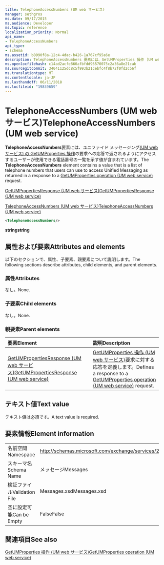 ```yaml
---
title: TelephoneAccessNumbers (UM web サービス)
manager: sethgros
ms.date: 09/17/2015
ms.audience: Developer
ms.topic: reference
localization_priority: Normal
api_name:
- TelephoneAccessNumbers
api_type:
- schema
ms.assetid: b8990f8a-12c4-4dac-b426-1a767cf95a6e
description: TelephoneAccessNumbers 要素には、GetUMProperties 操作 (UM web サービス) 要求に対する応答で返されるユニファイド メッセージングにアクセスするユーザーが使用できる電話番号の一覧を示す値が含まれています。
ms.openlocfilehash: c14ad2acfe860afbfdd95570075c2a36a8e21cab
ms.sourcegitcommit: 34041125dc8c5f993b21cebfc4f8b72f0fd2cb6f
ms.translationtype: MT
ms.contentlocale: ja-JP
ms.lasthandoff: 06/11/2018
ms.locfileid: "19839659"
---
```

# <a name="telephoneaccessnumbers-um-web-service"></a><span data-ttu-id="7395b-103">TelephoneAccessNumbers (UM web サービス)</span><span class="sxs-lookup"><span data-stu-id="7395b-103">TelephoneAccessNumbers (UM web service)</span></span>

<span data-ttu-id="7395b-104">**TelephoneAccessNumbers**要素には、ユニファイド メッセージング[(UM web サービス) の GetUMProperties 操作](getumproperties-operation-um-web-service.md)の要求への応答で返されるようにアクセスするユーザーが使用できる電話番号の一覧を示す値が含まれています。</span><span class="sxs-lookup"><span data-stu-id="7395b-104">The **TelephoneAccessNumbers** element contains a value that is a list of telephone numbers that users can use to access Unified Messaging as returned in a response to a [GetUMProperties operation (UM web service)](getumproperties-operation-um-web-service.md) request.</span></span> 
  
[<span data-ttu-id="7395b-105">GetUMPropertiesResponse (UM web サービス)</span><span class="sxs-lookup"><span data-stu-id="7395b-105">GetUMPropertiesResponse (UM web service)</span></span>](getumpropertiesresponse-um-web-service.md)
  
[<span data-ttu-id="7395b-106">TelephoneAccessNumbers (UM web サービス)</span><span class="sxs-lookup"><span data-stu-id="7395b-106">TelephoneAccessNumbers (UM web service)</span></span>](telephoneaccessnumbers-um-web-service.md)
  
```xml
<TelephoneAccessNumbers/>
```

 <span data-ttu-id="7395b-107">**string**</span><span class="sxs-lookup"><span data-stu-id="7395b-107">**string**</span></span>
## <a name="attributes-and-elements"></a><span data-ttu-id="7395b-108">属性および要素</span><span class="sxs-lookup"><span data-stu-id="7395b-108">Attributes and elements</span></span>

<span data-ttu-id="7395b-109">以下のセクションで、属性、子要素、親要素について説明します。</span><span class="sxs-lookup"><span data-stu-id="7395b-109">The following sections describe attributes, child elements, and parent elements.</span></span>
  
### <a name="attributes"></a><span data-ttu-id="7395b-110">属性</span><span class="sxs-lookup"><span data-stu-id="7395b-110">Attributes</span></span>

<span data-ttu-id="7395b-111">なし。</span><span class="sxs-lookup"><span data-stu-id="7395b-111">None.</span></span>
  
### <a name="child-elements"></a><span data-ttu-id="7395b-112">子要素</span><span class="sxs-lookup"><span data-stu-id="7395b-112">Child elements</span></span>

<span data-ttu-id="7395b-113">なし。</span><span class="sxs-lookup"><span data-stu-id="7395b-113">None.</span></span>
  
### <a name="parent-elements"></a><span data-ttu-id="7395b-114">親要素</span><span class="sxs-lookup"><span data-stu-id="7395b-114">Parent elements</span></span>

|<span data-ttu-id="7395b-115">**要素**</span><span class="sxs-lookup"><span data-stu-id="7395b-115">**Element**</span></span>|<span data-ttu-id="7395b-116">**説明**</span><span class="sxs-lookup"><span data-stu-id="7395b-116">**Description**</span></span>|
|:-----|:-----|
|[<span data-ttu-id="7395b-117">GetUMPropertiesResponse (UM web サービス)</span><span class="sxs-lookup"><span data-stu-id="7395b-117">GetUMPropertiesResponse (UM web service)</span></span>](getumpropertiesresponse-um-web-service.md) <br/> |<span data-ttu-id="7395b-118">[GetUMProperties 操作 (UM web サービス)](getumproperties-operation-um-web-service.md)要求に対する応答を定義します。</span><span class="sxs-lookup"><span data-stu-id="7395b-118">Defines a response to a [GetUMProperties operation (UM web service)](getumproperties-operation-um-web-service.md) request.</span></span>  <br/> |
   
## <a name="text-value"></a><span data-ttu-id="7395b-119">テキスト値</span><span class="sxs-lookup"><span data-stu-id="7395b-119">Text value</span></span>

<span data-ttu-id="7395b-120">テキスト値は必須です。</span><span class="sxs-lookup"><span data-stu-id="7395b-120">A text value is required.</span></span>
  
## <a name="element-information"></a><span data-ttu-id="7395b-121">要素情報</span><span class="sxs-lookup"><span data-stu-id="7395b-121">Element information</span></span>

|||
|:-----|:-----|
|<span data-ttu-id="7395b-122">名前空間</span><span class="sxs-lookup"><span data-stu-id="7395b-122">Namespace</span></span>  <br/> |http://schemas.microsoft.com/exchange/services/2006/messages  <br/> |
|<span data-ttu-id="7395b-123">スキーマ名</span><span class="sxs-lookup"><span data-stu-id="7395b-123">Schema Name</span></span>  <br/> |<span data-ttu-id="7395b-124">メッセージ</span><span class="sxs-lookup"><span data-stu-id="7395b-124">Messages</span></span>  <br/> |
|<span data-ttu-id="7395b-125">検証ファイル</span><span class="sxs-lookup"><span data-stu-id="7395b-125">Validation File</span></span>  <br/> |<span data-ttu-id="7395b-126">Messages.xsd</span><span class="sxs-lookup"><span data-stu-id="7395b-126">Messages.xsd</span></span>  <br/> |
|<span data-ttu-id="7395b-127">空に設定可能</span><span class="sxs-lookup"><span data-stu-id="7395b-127">Can be Empty</span></span>  <br/> |<span data-ttu-id="7395b-128">False</span><span class="sxs-lookup"><span data-stu-id="7395b-128">False</span></span>  <br/> |
   
## <a name="see-also"></a><span data-ttu-id="7395b-129">関連項目</span><span class="sxs-lookup"><span data-stu-id="7395b-129">See also</span></span>



[<span data-ttu-id="7395b-130">GetUMProperties 操作 (UM web サービス)</span><span class="sxs-lookup"><span data-stu-id="7395b-130">GetUMProperties operation (UM web service)</span></span>](getumproperties-operation-um-web-service.md)

